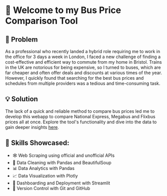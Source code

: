 # :wave: Welcome to my Bus Price Comparison Tool
## 🤔 Problem
As a professional who recently landed a hybrid role requiring me to work in the office for 3 days a week in London, I faced a new challenge of finding a cost-effective and efficient way to commute from my home in Bristol.
Trains in the UK are notorious for being expensive, so I turned to buses, which are far cheaper and often offer deals and discounts at various times of the year. However, I quickly found that searching for the best bus prices and schedules from multiple providers was a tedious and time-consuming task.

## :bulb: Solution
The lack of a quick and reliable method to compare bus prices led me to develop this webapp to compare National Express, Megabus and Flixbus prices all at once. Explore the tool's functionality and dive into the data to gain deeper insights [here](https://alwinraju-personal-proj-bus-price-comparison-tool1--home-hxhzy4.streamlit.app). 

## 🌟 Skills Showcased:
- 🕸️ Web Scraping using official and unofficial APIs
- 🧹 Data Cleaning with Pandas and BeautifulSoup
- 📊 Data Analytics with Pandas
- 📈 Data Visualization with Plotly
- 🚀 Dashboarding and Deployment with Streamlit
- 👥 Version Control with Git and GitHub